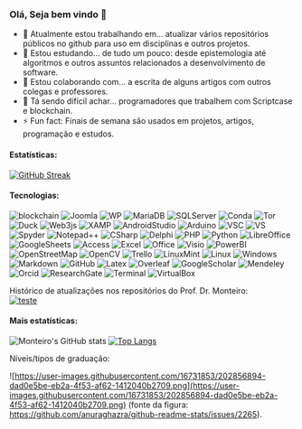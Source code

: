 ### Olá, Seja bem vindo 👋

- 🔭 Atualmente estou trabalhando em... atualizar vários repositórios públicos no github para uso em disciplinas e outros projetos.
- 🌱 Estou estudando... de tudo um pouco: desde epistemologia até algoritmos e outros assuntos relacionados a desenvolvimento de software.
- 👯 Estou colaborando com... a escrita de alguns artigos com outros colegas e professores.
- 🤔 Tá sendo difícil achar... programadores que trabalhem com Scriptcase e blockchain.
- ⚡ Fun fact: Finais de semana são usados em projetos, artigos, programação e estudos.


#### Estatísticas:

[![GitHub Streak](https://streak-stats.demolab.com/?user=monteiro74&theme=default)](https://git.io/streak-stats) 



#### Tecnologias:

![blockchain](https://img.shields.io/badge/Blockchain.com-121D33?logo=blockchaindotcom&logoColor=fff&style=for-the-badge) ![Joomla](https://img.shields.io/badge/Joomla-5091CD?style=for-the-badge&logo=joomla&logoColor=white)
![WP](https://img.shields.io/badge/Wordpress-21759B?style=for-the-badge&logo=wordpress&logoColor=white)
![MariaDB](https://img.shields.io/badge/MariaDB-003545?style=for-the-badge&logo=mariadb&logoColor=white)
![SQLServer](https://img.shields.io/badge/Microsoft%20SQL%20Server-CC2927?style=for-the-badge&logo=microsoft%20sql%20server&logoColor=white)
![Conda](https://img.shields.io/badge/conda-342B029.svg?&style=for-the-badge&logo=anaconda&logoColor=white)
![Tor](https://img.shields.io/badge/Tor_Browser-7D4698?style=for-the-badge&logo=Tor-Browser&logoColor=white)
![Duck](https://img.shields.io/badge/DuckDuckGo-DE5833?style=for-the-badge&logo=DuckDuckGo&logoColor=white)
![Web3js](https://img.shields.io/badge/web3%20js-F16822?style=for-the-badge&logo=web3.js&logoColor=white)
![XAMP](https://img.shields.io/badge/Xampp-F37623?style=for-the-badge&logo=xampp&logoColor=white)
![AndroidStudio](https://img.shields.io/badge/Android_Studio-3DDC84?style=for-the-badge&logo=android-studio&logoColor=white)
![Arduino](https://img.shields.io/badge/Arduino_IDE-00979D?style=for-the-badge&logo=arduino&logoColor=white)
![VSC](https://img.shields.io/badge/Visual_Studio_Code-0078D4?style=for-the-badge&logo=visual%20studio%20code&logoColor=white)
![VS](https://img.shields.io/badge/Visual_Studio-5C2D91?style=for-the-badge&logo=visual%20studio&logoColor=white)
![Spyder](https://img.shields.io/badge/Spyder%20Ide-FF0000?style=for-the-badge&logo=spyder%20ide&logoColor=white)
![Notepad++](https://img.shields.io/badge/Notepad++-90E59A.svg?style=for-the-badge&logo=notepad%2B%2B&logoColor=black)
![CSharp](https://img.shields.io/badge/C%23-239120?style=for-the-badge&logo=c-sharp&logoColor=white)
![Delphi](https://img.shields.io/badge/Delphi-B22222?style=for-the-badge&logo=delphi&logoColor=white)
![PHP](https://img.shields.io/badge/PHP-777BB4?style=for-the-badge&logo=php&logoColor=white)
![Python](https://img.shields.io/badge/Python-FFD43B?style=for-the-badge&logo=python&logoColor=blue)
![LibreOffice](https://img.shields.io/badge/LibreOffice-18A303?style=for-the-badge&logo=LibreOffice&logoColor=white)
![GoogleSheets](https://img.shields.io/badge/Google%20Sheets-34A853?style=for-the-badge&logo=google-sheets&logoColor=white)
![Access](https://img.shields.io/badge/Microsoft_Access-A4373A?style=for-the-badge&logo=microsoft-access&logoColor=white)
![Excel](https://img.shields.io/badge/Microsoft_Excel-217346?style=for-the-badge&logo=microsoft-excel&logoColor=white)
![Office](https://img.shields.io/badge/Microsoft_Office-D83B01?style=for-the-badge&logo=microsoft-office&logoColor=white)
![Visio](https://img.shields.io/badge/Microsoft_Visio-3955A3?style=for-the-badge&logo=microsoft-visio&logoColor=white)
![PowerBI](https://img.shields.io/badge/PowerBI-F2C811?style=for-the-badge&logo=Power%20BI&logoColor=white)
![OpenStreetMap](https://img.shields.io/badge/OpenStreetMap-7EBC6F?style=for-the-badge&logo=OpenStreetMap&logoColor=white)
![OpenCV](https://img.shields.io/badge/OpenCV-27338e?style=for-the-badge&logo=OpenCV&logoColor=white)
![Trello](https://img.shields.io/badge/Trello-0052CC?style=for-the-badge&logo=trello&logoColor=white)
![LinuxMint](https://img.shields.io/badge/Linux_Mint-87CF3E?style=for-the-badge&logo=linux-mint&logoColor=white)
![Linux](https://img.shields.io/badge/Linux-FCC624?style=for-the-badge&logo=linux&logoColor=black)
![Windows](https://img.shields.io/badge/Windows-0078D6?style=for-the-badge&logo=windows&logoColor=white)
![Markdown](https://img.shields.io/badge/Markdown-000000?style=for-the-badge&logo=markdown&logoColor=white)
![GitHub](https://img.shields.io/badge/GitHub-100000?style=for-the-badge&logo=github&logoColor=white)
![Latex](https://img.shields.io/badge/LaTeX-47A141?style=for-the-badge&logo=LaTeX&logoColor=white)
![Overleaf](https://img.shields.io/badge/Overleaf-47A141?style=for-the-badge&logo=Overleaf&logoColor=white)
![GoogleScholar](https://img.shields.io/badge/Google_Scholar-4285F4?style=for-the-badge&logo=google-scholar&logoColor=white)
![Mendeley](https://img.shields.io/badge/Mendeley-9D1620?style=for-the-badge&logo=Mendeley&logoColor=white)
![Orcid](https://img.shields.io/badge/orcid-A6CE39?style=for-the-badge&logo=orcid&logoColor=white)
![ResearchGate](https://img.shields.io/badge/Research_Gate-00CCBB.svg?&style=for-the-badge&logo=ResearchGate&logoColor=white)
![Terminal](https://img.shields.io/badge/windows%20terminal-4D4D4D?style=for-the-badge&logo=windows%20terminal&logoColor=white)
![VirtualBox](https://img.shields.io/badge/VirtualBox-21416b?style=for-the-badge&logo=VirtualBox&logoColor=white)


Histórico de atualizações nos repositórios do Prof. Dr. Monteiro:<br>
[![teste](https://github-readme-activity-graph.vercel.app/graph?username=monteiro74&theme=github-compact)](https://github.com/monteiro74/aulas_2023)


#### Mais estatísticas:
![Monteiro's GitHub stats](https://github-readme-stats.vercel.app/api?username=monteiro74&show=reviews,discussions_started,discussions_answered,prs_merged,prs_merged_percentage) [![Top Langs](https://github-readme-stats.vercel.app/api/top-langs/?username=monteiro74&layout=compact)](https://github.com/monteiro74/github-readme-stats)

Níveis/tipos de graduação:

![https://user-images.githubusercontent.com/16731853/202856894-dad0e5be-eb2a-4f53-af62-1412040b2709.png](https://user-images.githubusercontent.com/16731853/202856894-dad0e5be-eb2a-4f53-af62-1412040b2709.png)
 (fonte da figura: https://github.com/anuraghazra/github-readme-stats/issues/2265).
